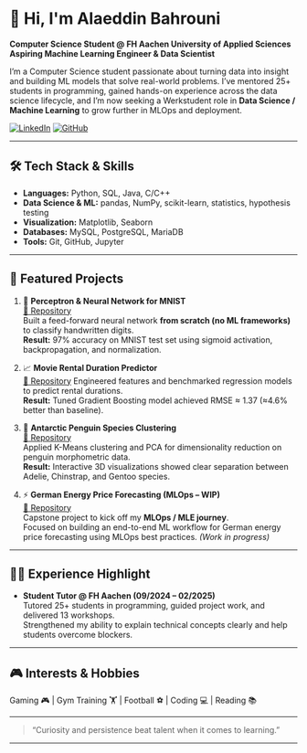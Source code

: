 # 👋 Hi, I'm Alaeddin Bahrouni

**Computer Science Student @ FH Aachen University of Applied Sciences**  
**Aspiring Machine Learning Engineer & Data Scientist**

I’m a Computer Science student passionate about turning data into insight and building ML models that solve real-world problems. I’ve mentored 25+ students in programming, gained hands-on experience across the data science lifecycle, and I’m now seeking a Werkstudent role in **Data Science / Machine Learning** to grow further in MLOps and deployment.

[![LinkedIn](https://img.shields.io/badge/LinkedIn-blue?logo=linkedin)](https://www.linkedin.com/in/alaeddin-bahrouni/)
[![GitHub](https://img.shields.io/badge/Portfolio-black?logo=github)](https://github.com/Alaeddin-B)

---

## 🛠️ Tech Stack & Skills

- **Languages:** Python, SQL, Java, C/C++
- **Data Science & ML:** pandas, NumPy, scikit-learn, statistics, hypothesis testing
- **Visualization:** Matplotlib, Seaborn
- **Databases:** MySQL, PostgreSQL, MariaDB
- **Tools:** Git, GitHub, Jupyter

---

## 🚀 Featured Projects

1. 🧠 **Perceptron & Neural Network for MNIST**  
   [🔗 Repository](https://github.com/Alaeddin-B/Neural-Network-Playground)  
   Built a feed-forward neural network **from scratch (no ML frameworks)** to classify handwritten digits.  
   **Result:** 97% accuracy on MNIST test set using sigmoid activation, backpropagation, and normalization.

2. 📈 **Movie Rental Duration Predictor**  
   [🔗 Repository](https://github.com/Alaeddin-B/Movie-Rental-Durations-Predictor)
   Engineered features and benchmarked regression models to predict rental durations.  
   **Result:** Tuned Gradient Boosting model achieved RMSE ≈ 1.37 (≈4.6% better than baseline).

3. 🐧 **Antarctic Penguin Species Clustering**  
   [🔗 Repository](https://github.com/Alaeddin-B/Clusterin-Antarctic-Penguin-Species)  
   Applied K-Means clustering and PCA for dimensionality reduction on penguin morphometric data.  
   **Result:** Interactive 3D visualizations showed clear separation between Adelie, Chinstrap, and Gentoo species.

4. ⚡ **German Energy Price Forecasting (MLOps – WIP)**  
   [🔗 Repository](https://github.com/Alaeddin-B/german-energy-price-forecasting-mlops)  
   Capstone project to kick off my **MLOps / MLE journey**.  
   Focused on building an end-to-end ML workflow for German energy price forecasting using MLOps best practices. *(Work in progress)*

---

## 👨‍🏫 Experience Highlight

- **Student Tutor @ FH Aachen (09/2024 – 02/2025)**  
  Tutored 25+ students in programming, guided project work, and delivered 13 workshops.  
  Strengthened my ability to explain technical concepts clearly and help students overcome blockers.

---

## 🎮 Interests & Hobbies

Gaming 🎮 | Gym Training 🏋️ | Football ⚽ | Coding 💻 | Reading 📚

---

> “Curiosity and persistence beat talent when it comes to learning.”  

---
